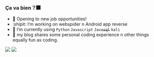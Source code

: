 ### Ça va bien？:fireworks:
- :hamster: Opening to new job opportunities!
- :shipit:  I’m working on webspider n Android app reverse 
- :whale: I’m currently using `Python` `Javascript` `Java`<del>`sql`</del> `kali`
- :beginner: my blog shares some personal coding experience n other things equally fun as coding.

![](https://github-readme-stats.vercel.app/api?username=Seriainme&show_icons=true&line_height=21&show_icons=true&theme=vue&hide_border=true)
![](https://github-readme-stats.vercel.app/api/top-langs/?username=Seriainme&show_icons=true&layout=compact&theme=vue&hide_border=true&hide=html,css)


<!--
**Seriainme/Seriainme** is a ✨ _special_ ✨ repository because its `README.md` (this file) appears on your GitHub profile.

Here are some ideas to get you started:

- 🔭 I’m currently working on ...
- 🌱 I’m currently learning ...
- 👯 I’m looking to collaborate on ...
- 🤔 I’m looking for help with ...
- 💬 Ask me about ...
- 📫 How to reach me: ...
- 😄 Pronouns: ...
- ⚡ Fun fact: ...
-->
